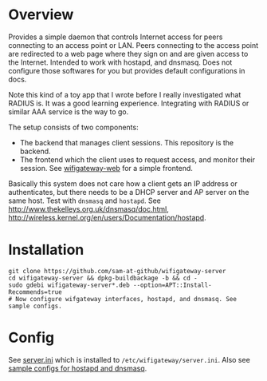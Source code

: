 Overview
========
Provides a simple daemon that controls Internet access for peers connecting to an access point or LAN. Peers connecting to the access point are redirected to a web page where they sign on and are given access to the Internet. Intended to work with hostapd, and dnsmasq. Does not configure those softwares for you but provides default configurations in docs.

Note this kind of a toy app that I wrote before I really investigated what RADIUS is. It was a good learning experience. Integrating with RADIUS or similar AAA service is the way to go.

The setup consists of two components:

 * The backend that manages client sessions. This repository is the backend.
 * The frontend which the client uses to request access, and monitor their session. See [wifigateway-web](https://github.com/sam-at-github/wifigateway-web) for a simple frontend.

Basically this system does not care how a client gets an IP address or authenticates, but there needs to be a DHCP server and AP server on the same host. Test with `dnsmasq` and `hostapd`. See http://www.thekelleys.org.uk/dnsmasq/doc.html, http://wireless.kernel.org/en/users/Documentation/hostapd.

Installation
============

    git clone https://github.com/sam-at-github/wifigateway-server
    cd wifigateway-server && dpkg-buildbackage -b && cd -
    sudo gdebi wifigateway-server*.deb --option=APT::Install-Recommends=true
    # Now configure wifgateway interfaces, hostapd, and dnsmasq. See sample configs.

Config
======
See [server.ini](conf/wifigateway/server.ini) which is installed to `/etc/wifigateway/server.ini`. Also see [sample configs for hostapd and dnsmasq](conf/).
